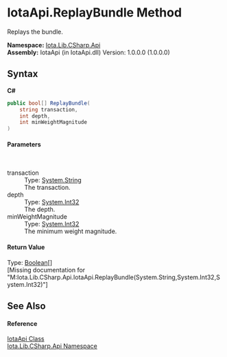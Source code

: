 # IotaApi.ReplayBundle Method 
 

Replays the bundle.

**Namespace:**&nbsp;<a href="N_Iota_Lib_CSharp_Api">Iota.Lib.CSharp.Api</a><br />**Assembly:**&nbsp;IotaApi (in IotaApi.dll) Version: 1.0.0.0 (1.0.0.0)

## Syntax

**C#**<br />
``` C#
public bool[] ReplayBundle(
	string transaction,
	int depth,
	int minWeightMagnitude
)
```


#### Parameters
&nbsp;<dl><dt>transaction</dt><dd>Type: <a href="http://msdn2.microsoft.com/en-us/library/s1wwdcbf" target="_blank">System.String</a><br />The transaction.</dd><dt>depth</dt><dd>Type: <a href="http://msdn2.microsoft.com/en-us/library/td2s409d" target="_blank">System.Int32</a><br />The depth.</dd><dt>minWeightMagnitude</dt><dd>Type: <a href="http://msdn2.microsoft.com/en-us/library/td2s409d" target="_blank">System.Int32</a><br />The minimum weight magnitude.</dd></dl>

#### Return Value
Type: <a href="http://msdn2.microsoft.com/en-us/library/a28wyd50" target="_blank">Boolean</a>[]<br />\[Missing <returns> documentation for "M:Iota.Lib.CSharp.Api.IotaApi.ReplayBundle(System.String,System.Int32,System.Int32)"\]

## See Also


#### Reference
<a href="T_Iota_Lib_CSharp_Api_IotaApi">IotaApi Class</a><br /><a href="N_Iota_Lib_CSharp_Api">Iota.Lib.CSharp.Api Namespace</a><br />